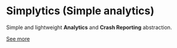 # Simplytics (**Simp**le ana**lytics**)

Simple and lightweight **Analytics** and **Crash Reporting** abstraction.

[See more](packages/simplytics/README.md)

